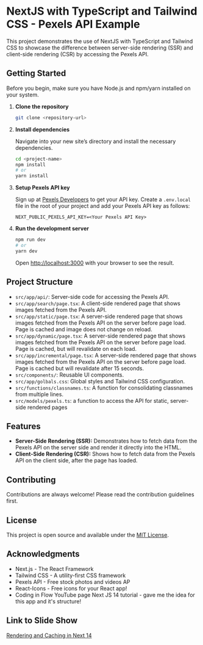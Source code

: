 # NextJS with TypeScript and Tailwind CSS - Pexels API Example

This project demonstrates the use of NextJS with TypeScript and Tailwind CSS to showcase the difference between server-side rendering (SSR) and client-side rendering (CSR) by accessing the Pexels API.

## Getting Started

Before you begin, make sure you have Node.js and npm/yarn installed on your system.

1. **Clone the repository**

    ```bash
    git clone <repository-url>
    ```

2. **Install dependencies**

    Navigate into your new site’s directory and install the necessary dependencies.

    ```bash
    cd <project-name>
    npm install
    # or
    yarn install
    ```

3. **Setup Pexels API key**

    Sign up at [Pexels Developers](https://www.pexels.com/api/new/) to get your API key. Create a `.env.local` file in the root of your project and add your Pexels API key as follows:

    ```
    NEXT_PUBLIC_PEXELS_API_KEY=<Your Pexels API Key>
    ```

4. **Run the development server**

    ```bash
    npm run dev
    # or
    yarn dev
    ```

    Open [http://localhost:3000](http://localhost:3000) with your browser to see the result.

## Project Structure

- `src/app/api/`: Server-side code for accessing the Pexels API.
- `src/app/search/page.tsx`: A client-side rendered page that shows images fetched from the Pexels API.
- `src/app/static/page.tsx`: A server-side rendered page that shows images fetched from the Pexels API on the server before page load. Page is cached and image does not change on reload.
- `src/app/dynamic/page.tsx`: A server-side rendered page that shows images fetched from the Pexels API on the server before page load. Page is cached, but will revalidate on each load.
- `src/app/incremental/page.tsx`: A server-side rendered page that shows images fetched from the Pexels API on the server before page load. Page is cached but will revalidate after 15 seconds.
- `src/components/`: Reusable UI components.
- `src/app/golbals.css`: Global styles and Tailwind CSS configuration.
- `src/functions/classnames.ts`: A function for consolidating classnames from multiple lines.
- `src/models/pexels.ts`: a function to access the API for static, server-side rendered pages

## Features

- **Server-Side Rendering (SSR):** Demonstrates how to fetch data from the Pexels API on the server side and render it directly into the HTML.
- **Client-Side Rendering (CSR):** Shows how to fetch data from the Pexels API on the client side, after the page has loaded.

## Contributing

Contributions are always welcome! Please read the contribution guidelines first.

## License

This project is open source and available under the [MIT License](LICENSE).

## Acknowledgments

- Next.js - The React Framework
- Tailwind CSS - A utility-first CSS framework
- Pexels API - Free stock photos and videos AP
- React-Icons - Free icons for your React app!
- Coding in Flow YouTube page Next JS 14 tutorial - gave me the idea for this app and it's structure!

## Link to Slide Show
[Rendering and Caching in Next 14](https://docs.google.com/presentation/d/1ytu9zdi--ddmERNmOt5mcNFG0GYxccc02aROxYo-0Hs/edit?usp=sharing)